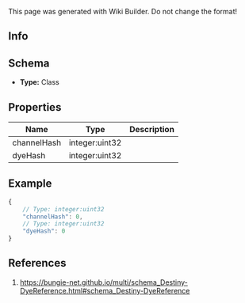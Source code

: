 <span class="wiki-builder">This page was generated with Wiki Builder. Do not change the format!</span>

## Info

## Schema
* **Type:** Class

## Properties
Name | Type | Description
---- | ---- | -----------
channelHash | integer:uint32 | 
dyeHash | integer:uint32 | 

## Example
```javascript
{
    // Type: integer:uint32
    "channelHash": 0,
    // Type: integer:uint32
    "dyeHash": 0
}

```

## References
1. https://bungie-net.github.io/multi/schema_Destiny-DyeReference.html#schema_Destiny-DyeReference

